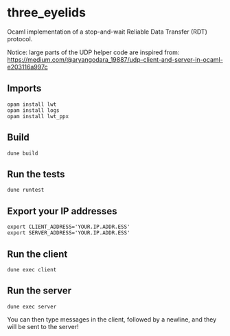 # three_eyelids
Ocaml implementation of a stop-and-wait Reliable Data Transfer (RDT) protocol.

Notice: large parts of the UDP helper code are inspired from:
https://medium.com/@aryangodara_19887/udp-client-and-server-in-ocaml-e203116a997c

## Imports
```
opam install lwt
opam install logs
opam install lwt_ppx
```

## Build
```
dune build
```

## Run the tests
```
dune runtest
```

## Export your IP addresses
```
export CLIENT_ADDRESS='YOUR.IP.ADDR.ESS'
export SERVER_ADDRESS='YOUR.IP.ADDR.ESS'
```

## Run the client
```
dune exec client
```

## Run the server
```
dune exec server
```

You can then type messages in the client, followed by a newline, and they
will be sent to the server!
